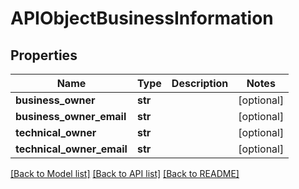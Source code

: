 # APIObjectBusinessInformation

## Properties
Name | Type | Description | Notes
------------ | ------------- | ------------- | -------------
**business_owner** | **str** |  | [optional] 
**business_owner_email** | **str** |  | [optional] 
**technical_owner** | **str** |  | [optional] 
**technical_owner_email** | **str** |  | [optional] 

[[Back to Model list]](../README.md#documentation-for-models) [[Back to API list]](../README.md#documentation-for-api-endpoints) [[Back to README]](../README.md)


